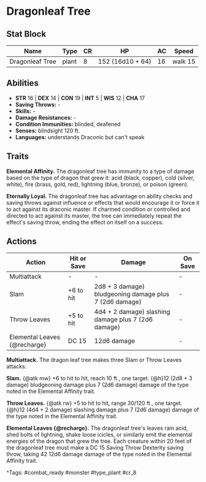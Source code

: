 # Dragonleaf Tree

## Stat Block

| Name | Type | CR | HP | AC | Speed |
|------|------|----|----|----|-------|
| Dragonleaf Tree | plant | 8 | 152 (16d10 + 64) | 16 | walk 15 |

## Abilities

- **STR** 16 | **DEX** 14 | **CON** 19 | **INT** 5 | **WIS** 12 | **CHA** 17
- **Saving Throws:** -  
- **Skills:** -  
- **Damage Resistances:** -  
- **Condition Immunities:** blinded, deafened  
- **Senses:** blindsight 120 ft.  
- **Languages:** understands Draconic but can't speak

## Traits

**Elemental Affinity.** The dragonleaf tree has immunity to a type of damage based on the type of dragon that grew it: acid (black, copper), cold (silver, white), fire (brass, gold, red), lightning (blue, bronze), or poison (green).

**Eternally Loyal.** The dragonleaf tree has advantage on ability checks and saving throws against influence or effects that would encourage it or force it to act against its draconic master. If charmed condition or controlled and directed to act against its master, the tree can immediately repeat the effect's saving throw, ending the effect on itself on a success.


## Actions

| Action | Hit or Save | Damage | On Save |
|--------|--------------|--------|----------|
| Multiattack | - | - | - |
| Slam | +6 to hit | 2d8 + 3 damage) bludgeoning damage plus 7 (2d6 damage) | - |
| Throw Leaves | +5 to hit | 4d4 + 2 damage) slashing damage plus 7 (2d6 damage) | - |
| Elemental Leaves {@recharge} | DC 15 | 12d6 damage | - |

**Multiattack.** The dragon leaf tree makes three Slam or Throw Leaves attacks.

**Slam.** {@atk mw} +6 to hit to hit, reach 10 ft., one target. {@h}12 (2d8 + 3 damage) bludgeoning damage plus 7 (2d6 damage) damage of the type noted in the Elemental Affinity trait.

**Throw Leaves.** {@atk rw} +5 to hit to hit, range 30/120 ft., one target. {@h}12 (4d4 + 2 damage) slashing damage plus 7 (2d6 damage) damage of the type noted in the Elemental Affinity trait.

**Elemental Leaves {@recharge}.** The dragonleaf tree's leaves rain acid, shed bolts of lightning, shake loose icicles, or similarly emit the elemental energies of the dragon that grew the tree. Each creature within 20 feet of the dragonleaf tree must make a DC 15 Saving Throw Dexterity saving throw, taking 42 12d6 damage damage of the type noted in the Elemental Affinity trait.


^Tags: #combat_ready #monster #type_plant #cr_8